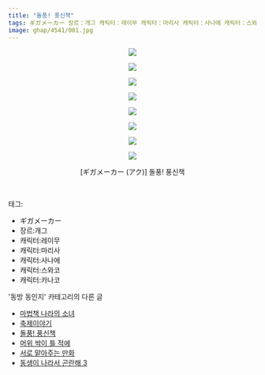 ```yaml
---
title: "돌풍! 풍신책"
tags: ギガメーカー 장르：개그 캐릭터：레이무 캐릭터：마리사 캐릭터：사나에 캐릭터：스와코 캐릭터：카나코 アク 동방_동인지
image: ghap/4541/001.jpg
---
```

<div class="article">
<p style="text-align: center; clear: none; float: none;"><img src="{{ site.nasurl }}/ghap/4541/001.jpg"/></p>
<p style="text-align: center; clear: none; float: none;"><img src="{{ site.nasurl }}/ghap/4541/002.png"/></p>
<p style="text-align: center; clear: none; float: none;"><img src="{{ site.nasurl }}/ghap/4541/003.png"/></p>
<p style="text-align: center; clear: none; float: none;"><img src="{{ site.nasurl }}/ghap/4541/004.png"/></p>
<p style="text-align: center; clear: none; float: none;"><img src="{{ site.nasurl }}/ghap/4541/005.png"/></p>
<p style="text-align: center; clear: none; float: none;"><img src="{{ site.nasurl }}/ghap/4541/006.png"/></p>
<p style="text-align: center; clear: none; float: none;"><img src="{{ site.nasurl }}/ghap/4541/007.jpg"/></p>
<p style="text-align: center; clear: none; float: none;"><img src="{{ site.nasurl }}/ghap/4541/008.jpg"/></p>
<p style="text-align: center; clear: none; float: none;">[ギガメーカー (アク)] 돌풍! 풍신책</p>
<p><br/></p>
</div><div class="tagTrail">
<p>태그: </p>
<ul>
<li>ギガメーカー</li>
<li>장르:개그</li>
<li>캐릭터:레이무</li>
<li>캐릭터:마리사</li>
<li>캐릭터:사나에</li>
<li>캐릭터:스와코</li>
<li>캐릭터:카나코</li>
</ul>
</div><div class="another">
<p>'동방 동인지' 카테고리의 다른 글</p>
<ul>
<li><a href="/2018-07-23-ghap_4543">마법책 나라의 소녀</a></li>
<li><a href="/2018-07-23-ghap_4542">축제이야기</a></li>
<li><a href="/2018-07-23-ghap_4541">돌풍! 풍신책</a></li>
<li><a href="/2018-07-21-ghap_4538">머위 싹이 틀 적에</a></li>
<li><a href="/2018-07-21-ghap_4537">서로 맡아주는 만화</a></li>
<li><a href="/2018-07-21-ghap_4536">동생이 나라서 곤란해 3</a></li>
</ul>
</div><div class="cb_module cb_fluid">
<div class="cb_wrt cb_profile">
</div><!-- commentList close -->
</div>